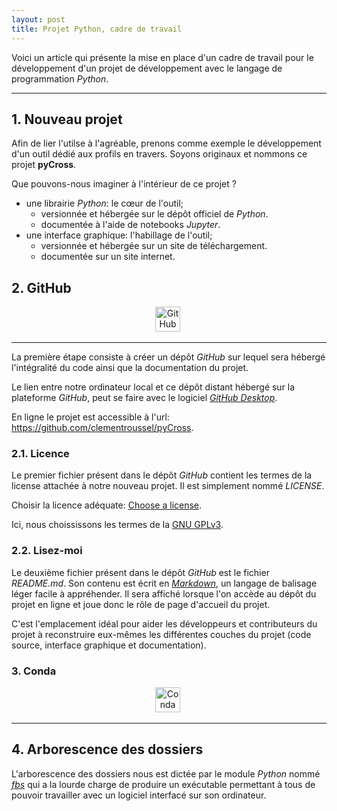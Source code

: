 ```yaml
---
layout: post
title: Projet Python, cadre de travail
---
```


Voici un article qui présente la mise en place d'un cadre de travail pour le développement d'un projet de développement avec le langage de programmation *Python*.

---

## 1. Nouveau projet

Afin de lier l'utilse à l'agréable, prenons comme exemple le développement d'un outil dédié aux profils en travers. Soyons originaux et nommons ce projet **pyCross**.  

Que pouvons-nous imaginer à l'intérieur de ce projet ?  
- une librairie *Python*: le cœur de l'outil;
    - versionnée et hébergée sur le dépôt officiel de *Python*.
    - documentée à l'aide de notebooks *Jupyter*.
- une interface graphique: l'habillage de l'outil;
    - versionnée et hébergée sur un site de téléchargement.
    - documentée sur un site internet.

## 2. GitHub

<div id="header" align="center">
  <img src="{{site.baseurl}}/assets/icons/github.png" title="GitHub" alt="GitHub" width="40" height="40"/>&nbsp;
</div>

---

La première étape consiste à créer un dépôt *GitHub* sur lequel sera hébergé l'intégralité du code ainsi que la documentation du projet.  

Le lien entre notre ordinateur local et ce dépôt distant hébergé sur la plateforme *GitHub*, peut se faire avec le logiciel [*GitHub Desktop*](https://desktop.github.com/).  

En ligne le projet est accessible à l'url: https://github.com/clementroussel/pyCross.

### 2.1. Licence

Le premier fichier présent dans le dépôt *GitHub* contient les termes de la license attachée à notre nouveau projet. Il est simplement nommé *LICENSE*.  

Choisir la licence adéquate: [Choose a license](https://choosealicense.com/).

Ici, nous choississons les termes de la [GNU GPLv3](https://choosealicense.com/licenses/gpl-3.0/).

### 2.2. Lisez-moi

Le deuxième fichier présent dans le dépôt *GitHub* est le fichier *README.md*. Son contenu est écrit en [*Markdown*](https://www.markdownguide.org/), un langage de balisage léger facile à appréhender. Il sera affiché lorsque l'on accède au dépôt du projet en ligne et joue donc le rôle de page d'accueil du projet.  

C'est l'emplacement idéal pour aider les développeurs et contributeurs du projet à reconstruire eux-mêmes les différentes couches du projet (code source, interface graphique et documentation).

### 3. Conda 

<div id="header" align="center">
  <img src="{{site.baseurl}}/assets/icons/conda.png" title="Conda" alt="Conda" width="40" height="40"/>&nbsp;
</div>

---


## 4. Arborescence des dossiers

L'arborescence des dossiers nous est dictée par le module *Python* nommé [*fbs*](https://build-system.fman.io/) qui a la lourde charge de produire un exécutable permettant à tous de pouvoir travailler avec un logiciel interfacé sur son ordinateur.
